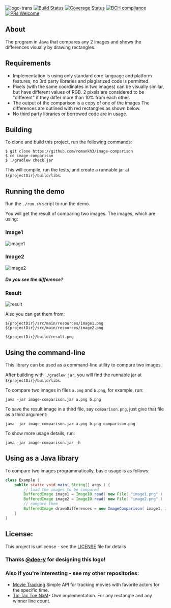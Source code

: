 ![logo-trans](https://user-images.githubusercontent.com/16310793/42029324-df117c42-7ad7-11e8-8d3e-9c6cd8822d6c.png)
[![Build Status](https://travis-ci.org/romankh3/image-comparison.svg?branch=master)](https://travis-ci.org/romankh3/image-comparison) [![Coverage Status](https://coveralls.io/repos/github/romankh3/image-comparison/badge.svg?branch=master)](https://coveralls.io/github/romankh3/image-comparison?branch=master) [![BCH compliance](https://bettercodehub.com/edge/badge/romankh3/image-comparison?branch=master)](https://bettercodehub.com/) [![PRs Welcome](https://img.shields.io/badge/PRs-welcome-brightgreen.svg)](https://github.com/romankh3/image-comparison/pulls)

## About
The program in Java that compares any 2 images and shows the differences visually by drawing rectangles.

## Requirements
* Implementation is using only standard core language and platform features, no 3rd party libraries and plagiarized code is permitted.
* Pixels (with the same coordinates in two images) can be visually similar, but have different values of RGB. 2 pixels are considered to be "different" if they differ more than 10% from each other.
* The output of the comparison is a copy of one of the images The differences are outlined with red rectangles as shown below.
* No third party libraries or borrowed code are in usage.

## Building

To clone and build this project, run the following commands:
 
```
$ git clone https://github.com/romankh3/image-comparison
$ cd image-comparison
$ ./gradlew check jar
```

This will compile, run the tests, and create a runnable jar at `${projectDir}/build/libs`.

## Running the demo

Run the `./run.sh` script to run the demo.

You will get the result of comparing two images.
The images, which are using:

### Image1

![image1](https://user-images.githubusercontent.com/16310793/28955567-52edeabe-78f0-11e7-8bb2-d435c8df23ff.png)

### Image2

![image2](https://user-images.githubusercontent.com/16310793/28955566-52ead892-78f0-11e7-993c-847350da0bf8.png)

##### Do you see the difference?

### Result

![result](https://user-images.githubusercontent.com/16310793/28955568-52f23e02-78f0-11e7-92c5-07602b6a0887.png)

Also you can get them from:

```
${projectDir}/src/main/resources/image1.png
${projectDir}/src/main/resources/image2.png
```
```
${projectDir}/build/result.png
```

## Using the command-line

This library can be used as a command-line utility to compare two images.

After building with `./gradlew jar`, you will find the runnable jar at `${projectDir}/build/libs`.

To compare two images in files `a.png` and `b.png`, for example, run:

```
java -jar image-comparison.jar a.png b.png
```

To save the result image in a third file, say `comparison.png`, just give that file as a third argument:

```
java -jar image-comparison.jar a.png b.png comparison.png
```

To show more usage details, run:

```
java -jar image-comparison.jar -h
```

## Using as a Java library

To compare two images programmatically, basic usage is as follows:

```java
class Example {
    public static void main( String[] args ) {
        // load the images to be compared
        BufferedImage image1 = ImageIO.read( new File( "image1.png" )  );
        BufferedImage image2 = ImageIO.read( new File( "image2.png" )  );
        // compare them
        BufferedImage drawnDifferences = new ImageComparison( image1, image2 ).compareImages();
    }
}
```

## License:
This project is unlicense - see the [LICENSE](LICENSE) file for details

### Thanks [@dee-y](https://github.com/dee-y) for designing this logo!

### Also if you're interesting - see my other repositories: 
* [Movie Tracking](https://github.com/romankh3/movietracking) Simple API for tracking movies with favorite actors for the specific time.
* [Tic Tac Toe NxM](https://github.com/romankh3/tictactoe)- Own implementation. For any rectangle and any winner line count. 
